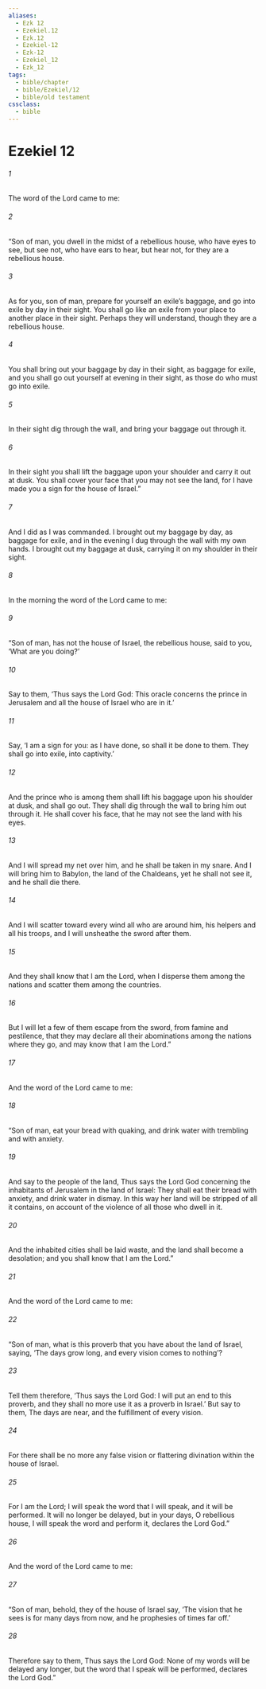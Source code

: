 ```yaml
---
aliases:
  - Ezk 12
  - Ezekiel.12
  - Ezk.12
  - Ezekiel-12
  - Ezk-12
  - Ezekiel_12
  - Ezk_12
tags:
  - bible/chapter
  - bible/Ezekiel/12
  - bible/old testament
cssclass:
  - bible
---
```


# Ezekiel 12

###### 1
The word of the Lord came to me:
###### 2
“Son of man, you dwell in the midst of a rebellious house, who have eyes to see, but see not, who have ears to hear, but hear not, for they are a rebellious house.
###### 3
As for you, son of man, prepare for yourself an exile’s baggage, and go into exile by day in their sight. You shall go like an exile from your place to another place in their sight. Perhaps they will understand, though they are a rebellious house.
###### 4
You shall bring out your baggage by day in their sight, as baggage for exile, and you shall go out yourself at evening in their sight, as those do who must go into exile.
###### 5
In their sight dig through the wall, and bring your baggage out through it.
###### 6
In their sight you shall lift the baggage upon your shoulder and carry it out at dusk. You shall cover your face that you may not see the land, for I have made you a sign for the house of Israel.”
###### 7
And I did as I was commanded. I brought out my baggage by day, as baggage for exile, and in the evening I dug through the wall with my own hands. I brought out my baggage at dusk, carrying it on my shoulder in their sight.
###### 8
In the morning the word of the Lord came to me:
###### 9
“Son of man, has not the house of Israel, the rebellious house, said to you, ‘What are you doing?’
###### 10
Say to them, ‘Thus says the Lord God: This oracle concerns the prince in Jerusalem and all the house of Israel who are in it.’
###### 11
Say, ‘I am a sign for you: as I have done, so shall it be done to them. They shall go into exile, into captivity.’
###### 12
And the prince who is among them shall lift his baggage upon his shoulder at dusk, and shall go out. They shall dig through the wall to bring him out through it. He shall cover his face, that he may not see the land with his eyes.
###### 13
And I will spread my net over him, and he shall be taken in my snare. And I will bring him to Babylon, the land of the Chaldeans, yet he shall not see it, and he shall die there.
###### 14
And I will scatter toward every wind all who are around him, his helpers and all his troops, and I will unsheathe the sword after them.
###### 15
And they shall know that I am the Lord, when I disperse them among the nations and scatter them among the countries.
###### 16
But I will let a few of them escape from the sword, from famine and pestilence, that they may declare all their abominations among the nations where they go, and may know that I am the Lord.”
###### 17
And the word of the Lord came to me:
###### 18
“Son of man, eat your bread with quaking, and drink water with trembling and with anxiety.
###### 19
And say to the people of the land, Thus says the Lord God concerning the inhabitants of Jerusalem in the land of Israel: They shall eat their bread with anxiety, and drink water in dismay. In this way her land will be stripped of all it contains, on account of the violence of all those who dwell in it.
###### 20
And the inhabited cities shall be laid waste, and the land shall become a desolation; and you shall know that I am the Lord.”
###### 21
And the word of the Lord came to me:
###### 22
“Son of man, what is this proverb that you have about the land of Israel, saying, ‘The days grow long, and every vision comes to nothing’?
###### 23
Tell them therefore, ‘Thus says the Lord God: I will put an end to this proverb, and they shall no more use it as a proverb in Israel.’ But say to them, The days are near, and the fulfillment of every vision.
###### 24
For there shall be no more any false vision or flattering divination within the house of Israel.
###### 25
For I am the Lord; I will speak the word that I will speak, and it will be performed. It will no longer be delayed, but in your days, O rebellious house, I will speak the word and perform it, declares the Lord God.”
###### 26
And the word of the Lord came to me:
###### 27
“Son of man, behold, they of the house of Israel say, ‘The vision that he sees is for many days from now, and he prophesies of times far off.’
###### 28
Therefore say to them, Thus says the Lord God: None of my words will be delayed any longer, but the word that I speak will be performed, declares the Lord God.”


